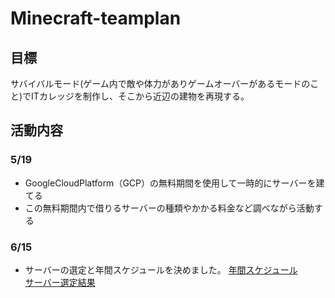 # Minecraft-teamplan

## 目標

サバイバルモード(ゲーム内で敵や体力がありゲームオーバーがあるモードのこと)でITカレッジを制作し、そこから近辺の建物を再現する。  



## 活動内容
### 5/19

- GoogleCloudPlatform（GCP）の無料期間を使用して一時的にサーバーを建てる
- この無料期間内で借りるサーバーの種類やかかる料金など調べながら活動する

### 6/15

- サーバーの選定と年間スケジュールを決めました。
[年間スケジュール](https://docs.google.com/document/d/1VIKox1CF2IxkwvJ4Oc3n1mGflR2vfEfMGAkEKS8jqfU/edit)  
[サーバー選定結果](https://docs.google.com/spreadsheets/d/1rMOViQ3uV9RHxNNq8lAEA9Dzw8mhb_8wJP8gzemT61k/edit?usp=sharing)  

